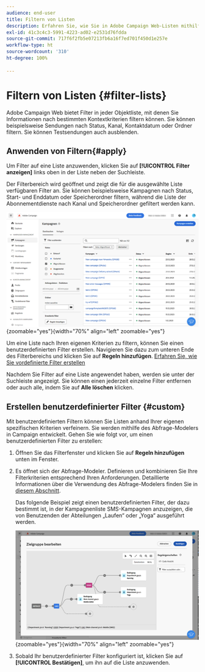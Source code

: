 ```yaml
---
audience: end-user
title: Filtern von Listen
description: Erfahren Sie, wie Sie in Adobe Campaign Web-Listen mithilfe integrierter und benutzerdefinierter Filter filtern.
exl-id: 41c3c4c3-5991-4223-ad02-e2531d76fdda
source-git-commit: 717f6f2fb5e07213fb6a16f7ed701f450d1e257e
workflow-type: ht
source-wordcount: '310'
ht-degree: 100%

---
```


# Filtern von Listen {#filter-lists}

Adobe Campaign Web bietet Filter in jeder Objektliste, mit denen Sie Informationen nach bestimmten Kontextkriterien filtern können. Sie können beispielsweise Sendungen nach Status, Kanal, Kontaktdatum oder Ordner filtern. Sie können Testsendungen auch ausblenden.

## Anwenden von Filtern{#apply}

Um Filter auf eine Liste anzuwenden, klicken Sie auf **[!UICONTROL Filter anzeigen]** links oben in der Liste neben der Suchleiste.

Der Filterbereich wird geöffnet und zeigt die für die ausgewählte Liste verfügbaren Filter an. Sie können beispielsweise Kampagnen nach Status, Start- und Enddatum oder Speicherordner filtern, während die Liste der Abonnementdienste nach Kanal und Speicherordner gefiltert werden kann.

![](assets/filters-pane.png){zoomable=&quot;yes&quot;}{width="70%" align="left" zoomable="yes"}

Um eine Liste nach Ihren eigenen Kriterien zu filtern, können Sie einen benutzerdefinierten Filter erstellen. Navigieren Sie dazu zum unteren Ende des Filterbereichs und klicken Sie auf **Regeln hinzufügen**. [Erfahren Sie, wie Sie vordefinierte Filter erstellen](#custom)

Nachdem Sie Filter auf eine Liste angewendet haben, werden sie unter der Suchleiste angezeigt. Sie können einen jederzeit einzelne Filter entfernen oder auch alle, indem Sie auf **Alle löschen** klicken.

## Erstellen benutzerdefinierter Filter {#custom}

Mit benutzerdefinierten Filtern können Sie Listen anhand Ihrer eigenen spezifischen Kriterien verfeinern. Sie werden mithilfe des Abfrage-Modelers in Campaign entwickelt. Gehen Sie wie folgt vor, um einen benutzerdefinierten Filter zu erstellen:

1. Öffnen Sie das Filterfenster und klicken Sie auf **Regeln hinzufügen** unten im Fenster.

1. Es öffnet sich der Abfrage-Modeler. Definieren und kombinieren Sie Ihre Filterkriterien entsprechend Ihren Anforderungen. Detaillierte Informationen über die Verwendung des Abfrage-Modelers finden Sie in [diesem Abschnitt](../query/query-modeler-overview.md).

   Das folgende Beispiel zeigt einen benutzerdefinierten Filter, der dazu bestimmt ist, in der Kampagnenliste SMS-Kampagnen anzuzeigen, die von Benutzenden der Abteilungen „Laufen“ oder „Yoga“ ausgeführt werden.

   ![](assets/filters-sample.png){zoomable=&quot;yes&quot;}{width="70%" align="left" zoomable="yes"}

1. Sobald Ihr benutzerdefinierter Filter konfiguriert ist, klicken Sie auf **[!UICONTROL Bestätigen]**, um ihn auf die Liste anzuwenden.
